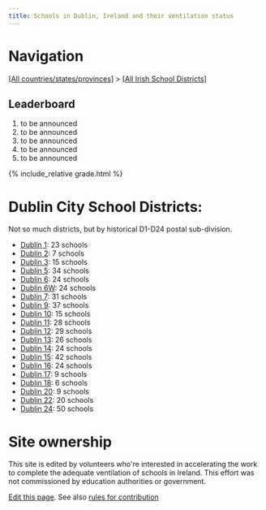 ```yaml
---
title: Schools in Dublin, Ireland and their ventilation status
---
```


# Navigation

[[All countries/states/provinces]](../..) > [[All Irish School Districts]](..)

## Leaderboard

1. to be announced
2. to be announced
3. to be announced
4. to be announced
5. to be announced

{% include_relative grade.html %}

# Dublin City School Districts:

Not so much districts, but by historical D1-D24 postal sub-division.

- [Dublin 1](D1/): 23 schools
- [Dublin 2](D2/): 7 schools
- [Dublin 3](D3/): 15 schools
- [Dublin 5](D5/): 34 schools
- [Dublin 6](D6/): 24 schools
- [Dublin 6W](D6W/): 24 schools
- [Dublin 7](D7/): 31 schools
- [Dublin 9](D9/): 37 schools
- [Dublin 10](D10/): 15 schools
- [Dublin 11](D11/): 28 schools
- [Dublin 12](D12/): 29 schools
- [Dublin 13](D13/): 26 schools
- [Dublin 14](D14/): 24 schools
- [Dublin 15](D15/): 42 schools
- [Dublin 16](D16/): 24 schools
- [Dublin 17](D17/): 9 schools
- [Dublin 18](D18/): 6 schools
- [Dublin 20](D20/): 9 schools
- [Dublin 22](D22/): 20 schools
- [Dublin 24](D24/): 50 schools

# Site ownership

This site is edited by volunteers who're interested in accelerating the work to complete the adequate ventilation of schools in Ireland. This effort was not commissioned by education authorities or government.

[Edit this page](https://github.com/ventilate-schools/Ireland/edit/main/DCity/index.md). See also [rules for contribution](../contribution_rules/)